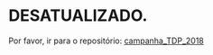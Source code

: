 # DESATUALIZADO.

Por favor, ir para o repositório: [campanha_TDP_2018](https://github.com/voigtjessica/campanha_TDP_2018)

